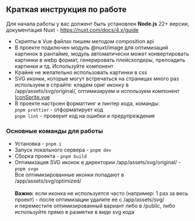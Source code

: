 ## Краткая инструкция по работе
Для начала работы у вас должент быть установлен **Node.js** 22+ версии, документация Nuxt - https://nuxt.com/docs/4.x/guide

- Скрипты в Vue файлах пишем методом composition api 
- В проекте подключен модуль @nuxt/image для оптимизаций картинок в рантайме, модуль автоматически может конвертировать картинки в webp формат, генерировать плейсхолдеры, прелоадить картинки и тд. Используйте компонент <nuxt-img />
- Крайне не желательно использовать картинки в css
- SVG иконки, которые могут встречаться на страницах много раз используем в спрайте: кладем ориг иконку в /app/assets/svg/original/, оптимизируем и используем компонент [IconSprite.vue](app/components/IconSprite.vue)
- В проекте настроен форматтинг и линтер кода, команды: <br/>
  `pnpm prettier` - отформатирует код <br/>
`pnpm lint` - проверит код на ошибки и предупреждения

### Основные команды для работы
- Установка - `pnpm i`
- Запуск локального сервера - `pnpm dev`
- Сборка проекта - `pnpm build`
- Оптимизация SVG иконок в директории /app/assets/svg/original/ - `pnpm svgo` <br/>
  Все оптимизированные иконки попадают в /app/assets/svg/optimized/ <br/><br/>
  **Важно:** если иконка не используется часто (например: 1 раз за весь проект) - после оптимизации удалите ее с /app/assets/svg/ <br/>
  и переместите оптимизированный вариант либо в /public, либо используйте прямо в разметке в виде svg кода



